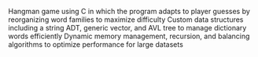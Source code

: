 Hangman game using C in which the program adapts to player guesses by reorganizing word families to maximize difficulty
Custom data structures including a string ADT, generic vector, and AVL tree to manage dictionary words efficiently
Dynamic memory management, recursion, and balancing algorithms to optimize performance for large datasets
